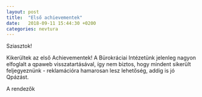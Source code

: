 ```yaml
---
layout: post
title:  "Első achievementek"
date:   2018-09-11 15:44:30 +0200
categories: nevtura
---
```


Sziasztok!

Kikerültek az első Achievementek! A Bürokráciai Intézetünk jelenleg nagyon elfoglalt a qpaweb visszatartásával, így nem biztos, hogy mindent sikerült feljegyeznünk - reklamációra hamarosan lesz lehetőség, addig is jó Qpázást.

A rendezők
